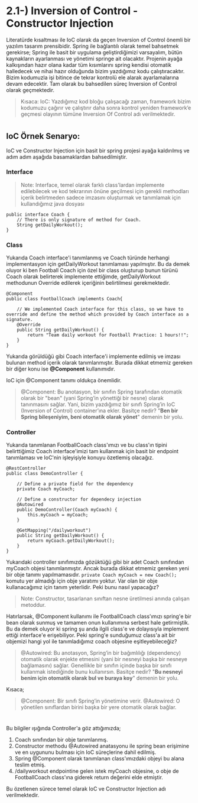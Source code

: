 # 2.1-) Inversion of Control - Constructor Injection
Literatürde kısaltması ile IoC olarak da geçen Inversion of Control önemli bir yazılım tasarım prensibidir. Spring ile bağlantılı olarak temel bahsetmek gerekirse;
Spring ile basit bir uygulama geliştirdiğimizi varsayalım, bütün kaynakların ayarlanması ve yönetimi springe ait olacaktır. Projenin ayağa kalkışından hazır olana kadar tüm kısımlarını spring kendisi otomatik halledecek ve nihai hazır olduğunda bizim yazdığımız kodu çalıştıracaktır. Bizim kodumuzla işi bitince de tekrar kontrolü ele alarak ayarlamalarına devam edecektir. Tam olarak bu bahsedilen süreç Inversion of Control olarak geçmektedir.

>Kısaca: IoC: Yazdığımız kod bloğu çalışacağı zaman, framework bizim kodumuzu çağırır ve çalıştırır daha sonra kontrol yeniden framework’e geçmesi olayının tümüne Inversion Of Control adı verilmektedir. 
#
## IoC Örnek Senaryo:
IoC ve Constructor Injection için basit bir spring projesi ayağa kaldırılmış ve adım adım aşağıda basamaklardan bahsedilmiştir.
### Interface
> Note: Interface, temel olarak farklı class'lardan implemente edilebilecek ve kod tekrarının önüne geçilmesi için gerekli methodları içerik belirtmeden sadece imzasını oluşturmak ve tanımlamak için kullandığımız java dosyası

```
public interface Coach {
    // There is only signature of method for Coach.
    String getDailyWorkout();
}
```

### Class
Yukarıda Coach interface'i tanımlanmış ve Coach türünde herhangi implementasyon için getDailyWorkout tanımlaması yapılmıştır. Bu da demek oluyor ki ben Football Coach için özel bir class oluşturup bunun türünü Coach olarak belirterek implemente ettiğimde, getDailyWorkout methodunun Override edilerek içeriğinin belirtilmesi gerekmektedir.
```
@Component
public class FootballCoach implements Coach{

    // We implemented Coach interface for this class, so we have to override and define the method which provided by Coach interface as a signature.
    @Override
    public String getDailyWorkout() {
        return "Team daily workout for Football Practice: 1 hours!!";
    }
}
```
Yukarıda görüldüğü gibi Coach interface'i implemente edilmiş ve imzası bulunan method içerik olarak tanımlanmıştır. 
Burada dikkat etmemiz gereken bir diğer konu ise **@Component** kullanımıdır. 

IoC için @Component tanımı oldukça önemlidir. 
> @Component: Bu anotasyon, bir sınıfın Spring tarafından otomatik olarak bir "bean" (yani Spring’in yönettiği bir nesne) olarak tanınmasını sağlar. Yani, bizim yazdığımız bir sınıfı Spring’in IoC (Inversion of Control) container’ına ekler.
> Basitçe nedir? "**Ben bir Spring bileşeniyim, beni otomatik olarak yönet**" demenin bir yolu.


### Controller
Yukarıda tanımlanan FootballCoach class'ımızı ve bu class'ın tipini belirttiğimiz Coach interface'imizi tam kullanmak için basit bir endpoint tanımlaması ve IoC'nin işleyişiyle konuyu özetlemiş olacağız.

```
@RestController
public class DemoController {

    // Define a private field for the dependency
    private Coach myCoach;

    // Define a constructor for dependecy injection
    @Autowired
    public DemoController(Coach myCoach) {
        this.myCoach = myCoach;
    }

    @GetMapping("/dailyworkout")
    public String getDailyWorkout() {
        return myCoach.getDailyWorkout();
    }
}
```
Yukarıdaki controller sınıfımızda gözüktüğü gibi bir adet Coach sınıfından myCoach objesi tanımlanmıştır. Ancak burada dikkat etmemiz gereken yeni bir obje tanımı yapılmamasıdır.
`private Coach myCoach = new Coach();` komutu yer almadığı için obje yaratımı yoktur. Var olan bir obje kullanacağımız için tanım yeterlidir. Peki bunu nasıl yapacağız?

> Note: Constructor, tasarlanan sınıftan nesne üretilmesi anında çalışan metoddur.

Hatırlarsak, @Component kullanımı ile FootballCoach class'ımızı spring'e bir bean olarak sunmuş ve tamamen onun kullanımına serbest hale getirmiştik. Bu da demek oluyor ki spring şu anda ilgili class'e ve dolayısıyla implement ettiği interface'e erişebiliyor. Peki spring'e sunduğumuz class'a ait bir objemizi hangi yol ile tanımladığımız coach objesine eşitleyebileceğiz?

> @Autowired: Bu anotasyon, Spring’in bir bağımlılığı (dependency) otomatik olarak enjekte etmesini (yani bir nesneyi başka bir nesneye bağlamasını) sağlar. Genellikle bir sınıfın içinde başka bir sınıfı kullanmak istediğinde bunu kullanırsın.
> Basitçe nedir? "**Bu nesneyi benim için otomatik olarak bul ve buraya koy**" demenin bir yolu.


Kısaca;
>@Component: Bir sınıfı Spring’in yönetimine verir.
>@Autowired: O yönetilen sınıflardan birini başka bir yere otomatik olarak bağlar.

#
Bu bilgiler ışığında Controller'a göz attığımızda;
1. Coach sınıfından bir obje tanımlanmış.
2. Constructor methodu @Autowired anatasyonu ile spring bean erişimine ve en uygununu bulması için IoC süreçlerine dahil edilmiş.
3. Spring @Component olarak tanımlanan class'ımızdaki objeyi bu alana teslim etmiş. 
4. /dailyworkout endpointine gelen istek myCoach objesine, o obje de FootballCoach class'ına giderek return değerini elde etmiştir.

Bu özetlenen sürece temel olarak IoC ve Constructor Injection adı verilmektedir.
